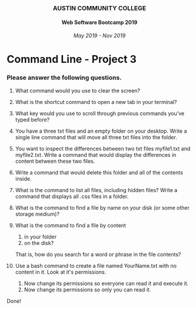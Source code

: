 <center>
 
### AUSTIN COMMUNITY COLLEGE 
#### Web Software Bootcamp 2019
###### May 2019 - Nov 2019

</center>

# Command Line - Project 3

### Please answer the following questions.

1. What command would you use to clear the screen?

2. What is the shortcut command to open a new tab in your terminal?

3. What key would you use to scroll through previous commands you’ve typed before?

4. You have a three txt files and an empty folder on your desktop. Write a single line command that will move all three txt files into the folder.

5. You want to inspect the differences between two txt files myfile1.txt and myfile2.txt. Write a command that would display the differences in content between these two files.

6. Write a command that would delete this folder and all of the contents inside.

7. What is the command to list all files, including hidden files?  Write a command that displays all .css files in a folder.

8. What is the command to find a file by name on your disk (or some other storage medium)?

9. What is the command to find a file by content
    
    1. in your folder 
    2. on the disk?  
  
    That is, how do you search for a word or phrase in the file contents?

10. Use a bash command to create a file named YourName.txt with no content in it.  Look at it's permissions.
  
    1. Now change its permissions so everyone can read it and execute it.  
    2. Now change its permissions so only you can read it.

Done!